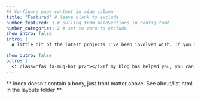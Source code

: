```yaml
---
## Configure page content in wide column
title: "Featured" # leave blank to exclude
number_featured: 1 # pulling from mainSections in config.toml
number_categories: 2 # set to zero to exclude
show_intro: false
intro: |
  A little bit of the latest projects I've been involved with. If you find something interesting and want to chat and/or collaborate, [drop me a line](/contact)!

show_outro: false
outro: |
  <i class="fas fa-mug-hot pr2"></i>If my blog has helped you, you can [buy me a coffee](https://ko-fi.com/deisygysi)!
---
```


** index doesn't contain a body, just front matter above.
See about/list.html in the layouts folder **
